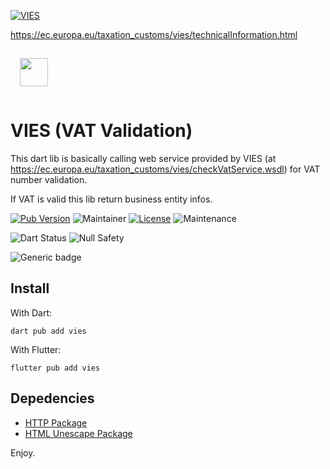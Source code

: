 [![VIES](https://ec.europa.eu/taxation_customs/vies/assets/images/ecl/ec/logo/logo-ec--fr.svg)](https://ec.europa.eu/taxation_customs/vies/technicalInformation.html)

https://ec.europa.eu/taxation_customs/vies/technicalInformation.html

<a alt="ComApps Logo" href="https://comapps.be" target="_blank" rel="noreferrer"><img src="https://www.comapps.be/public/images/CompleteLogoHorizontalMini.png" height="45" style="margin: 15px"></a>

# VIES (VAT Validation)
This dart lib is basically calling web service provided by VIES (at https://ec.europa.eu/taxation_customs/vies/checkVatService.wsdl) for VAT number validation.

If VAT is valid this lib return business entity infos.

[![Pub Version](https://img.shields.io/pub/v/vies?color=blue)](https://pub.dev/packages/vies)
![Maintainer](https://img.shields.io/badge/Maintainer-Raphael_Vrient-purple)
[![License](https://img.shields.io/badge/Licence-MIT-blue)](/LICENSE)
![Maintenance](https://img.shields.io/badge/Maintained-yes-success)

![Dart Status](https://img.shields.io/badge/Dart_CI-passing-success)
![Null Safety](https://img.shields.io/badge/Null_Safety-passing-success)

![Generic badge](https://img.shields.io/badge/Platforms-Android,_iOS,_MacOS,_Windows,_Linux,_Web-22375C.svg)

## Install
With Dart:
```
dart pub add vies
```
With Flutter:
```
flutter pub add vies
```

## Depedencies

- [HTTP Package](https://pub.dev/packages/http)
- [HTML Unescape Package](https://pub.dev/packages/html_unescape)

Enjoy.
